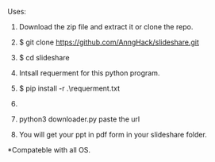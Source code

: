 Uses: 
1. Download the zip file and extract it or clone the repo.
2. $ git clone https://github.com/AnngHack/slideshare.git
3. $ cd slideshare
4. Intsall requerment for this python program.
5. $ pip install -r .\requerment.txt
6. 
    
7. python3 downloader.py
paste the url 
  8. You will get your ppt in pdf form in your slideshare folder.

*Compateble with all OS.
